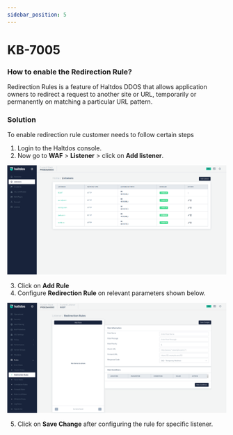 ```yaml
---
sidebar_position: 5
---
```

# KB-7005


### How to enable the Redirection Rule?

Redirection Rules is a feature of Haltdos DDOS that allows application owners to redirect a request to another site or URL, temporarily or permanently on matching a particular URL pattern.



### Solution

To enable redirection rule customer needs to follow certain steps

1. Login to the Haltdos console.
2. Now go to **WAF** > **Listener** > click on **Add listener**.

![listener](/img/pro-waf/kb/listenpro.png)

3. Click on **Add Rule**
4. Configure **Redirection Rule** on relevant parameters shown below.

![redirection rule](/img/pro-waf/kb/proredirection.png)

5. Click on **Save Change** after configuring the rule for specific listener.

